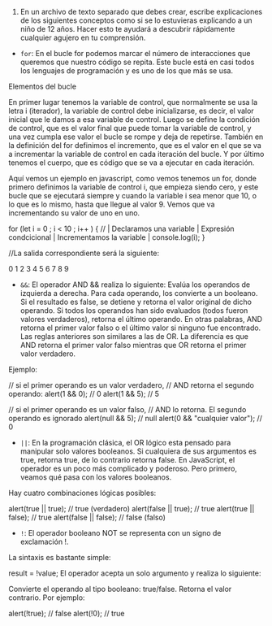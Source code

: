 1. En un archivo de texto separado que debes crear, escribe explicaciones de los siguientes conceptos como si se lo estuvieras explicando a un niño de 12 años. Hacer esto te ayudará a descubrir rápidamente cualquier agujero en tu comprensión.

* `for`: En el bucle for podemos marcar el número de interacciones que queremos que nuestro código se repita. Este bucle está en casi todos los lenguajes de programación y es uno de los que más se usa.


Elementos del bucle

En primer lugar tenemos la variable de control, que normalmente se usa la letra i (iterador), la variable de control debe inicializarse, es decir, el valor inicial que le damos a esa variable de control. Luego se define la condición de control, que es el valor final que puede tomar la variable de control, y una vez cumpla ese valor el bucle se rompe y deja de repetirse. También  en la definición del for definimos el incremento, que es el valor en el que se va a incrementar la variable de control en cada iteración del bucle. Y por último tenemos el cuerpo, que es código que se va a ejecutar en cada iteración.

Aquí vemos un ejemplo en javascript, como vemos tenemos un for, donde primero definimos la variable de control i, que empieza siendo cero, y este bucle que se ejecutará siempre y cuando la variable i sea menor que 10, o lo que es lo mismo, hasta que llegue al valor 9. Vemos que va incrementando su valor de uno en uno.

for (let i = 0                 ; i < 10                 ; i++          ) {
// | Declaramos una variable | Expresión condcicional | Incrementamos la variable |
    console.log(i);
}

//La salida correspondiente será la siguiente:

0
1
2
3
4
5
6
7
8
9


* `&&`: El operador AND && realiza lo siguiente: Evalúa los operandos de izquierda a derecha. Para cada operando, los convierte a un booleano. Si el resultado es false, se detiene y retorna el valor original de dicho operando. Si todos los operandos han sido evaluados (todos fueron valores verdaderos), retorna el último operando. En otras palabras, AND retorna el primer valor falso o el último valor si ninguno fue encontrado. Las reglas anteriores son similares a las de OR. La diferencia es que AND retorna el primer valor falso mientras que OR retorna el primer valor verdadero.

Ejemplo:

// si el primer operando es un valor verdadero,
// AND retorna el segundo operando:
alert(1 && 0); // 0
alert(1 && 5); // 5

// si el primer operando es un valor falso,
// AND lo retorna. El segundo operando es ignorado
alert(null && 5); // null
alert(0 && "cualquier valor"); // 0



* `||`: En la programación clásica, el OR lógico esta pensado para manipular solo valores booleanos. Si cualquiera de sus argumentos es true, retorna true, de lo contrario retorna false. En JavaScript, el operador es un poco más complicado y poderoso. Pero primero, veamos qué pasa con los valores booleanos.

Hay cuatro combinaciones lógicas posibles:

alert(true || true); // true (verdadero)
alert(false || true); // true
alert(true || false); // true
alert(false || false); // false (falso)



* `!`: El operador booleano NOT se representa con un signo de exclamación !.

La sintaxis es bastante simple:

result = !value;
El operador acepta un solo argumento y realiza lo siguiente:

Convierte el operando al tipo booleano: true/false.
Retorna el valor contrario.
Por ejemplo:

alert(!true); // false
alert(!0); // true